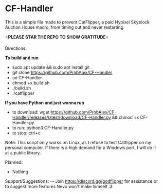 # CF-Handler
This is a simple file made to prevent CatFlipper, a paid Hypixel Skyblock Auction House macro, from timing out and never restarting.

⭐**PLEASE STAR THE REPO TO SHOW GRATITUDE**⭐

Directions:

**To build and run**
- sudo apt update && sudo apt install git
- git clone https://github.com/ProbAlex/CF-Handler
- cd CF-Handler
- chmod +x build.sh
- ./build.sh
- ./catflipper

**If you have Python and just wanna run**
- to download: wget https://github.com/ProbAlex/CF-Handler/releases/latest/download/CF-Handler.py && chmod +x CF-Handler.py
- to run: python3 CF-Handler.py
- to stop: ctrl+c

Note: This script only works on Linux, as I refuse to test Catflipper on my personal computer. If there is a high demand for a Windows port, I will do it at a public library.

Planned:
+ Nothing

Support/Suggestions:
-- Join https://discord.gg/godflipper for assistance or to suggest more features Nevo won't make himself :3
